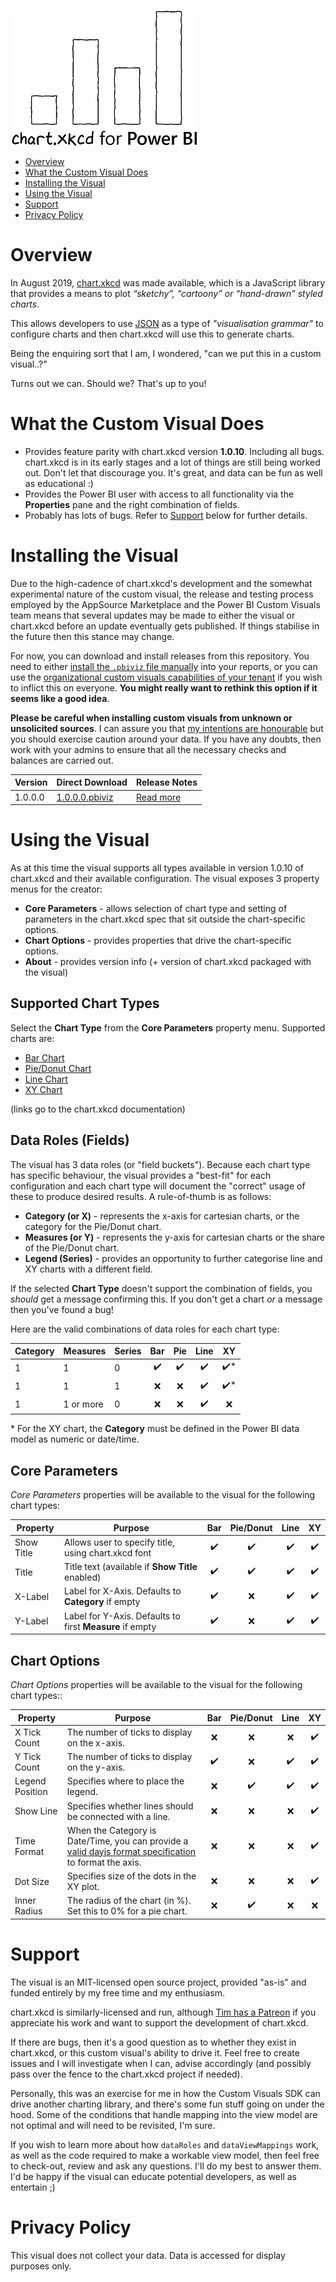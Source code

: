 ![chart.xkcd for Power BI](doc/images/main_logo_small.png)

* [Overview](#overview)
* [What the Custom Visual Does](#what-the-custom-visual-does)
* [Installing the Visual](#installing-the-visual)
* [Using the Visual](#using-the-visual)
* [Support](#support)
* [Privacy Policy](#privacy-policy)

# Overview

In August 2019, [chart.xkcd](https://github.com/timqian/chart.xkcd) was made available, which is a JavaScript library that provides a means to plot *“sketchy”, “cartoony” or “hand-drawn” styled charts*.

This allows developers to use [JSON](https://www.json.org/) as a type of *"visualisation grammar"* to configure charts and then chart.xkcd will use this to generate charts.

Being the enquiring sort that I am, I wondered, "can we put this in a custom visual..?"

Turns out we can. Should we? That's up to you!

# What the Custom Visual Does

* Provides feature parity with chart.xkcd version **1.0.10**. Including all bugs. chart.xkcd is in its early stages and a lot of things are still being worked out. Don't let that discourage you. It's great, and data can be fun as well as educational :)
* Provides the Power BI user with access to all functionality via the **Properties** pane and the right combination of fields.
* Probably has lots of bugs. Refer to [Support](#support) below for further details.

# Installing the Visual

Due to the high-cadence of chart.xkcd's development and the somewhat experimental nature of the custom visual, the release and testing process employed by the AppSource Marketplace and the Power BI Custom Visuals team means that several updates may be made to either the visual or chart.xkcd before an update eventually gets published. If things stabilise in the future then this stance may change.

For now, you can download and install releases from this repository. You need to either [install the `.pbiviz` file manually](https://docs.microsoft.com/en-us/power-bi/power-bi-custom-visuals#import-a-custom-visual-from-a-file) into your reports, or you can use the [organizational custom visuals capabilities of your tenant](https://docs.microsoft.com/en-us/power-bi/power-bi-custom-visuals-organization) if you wish to inflict this on everyone. **You might really want to rethink this option if it seems like a good idea**.

**Please be careful when installing custom visuals from unknown or unsolicited sources**. I can assure you that [my intentions are honourable](#privacy-policy) but you should exercise caution around your data. If you have any doubts, then work with your admins to ensure that all the necessary checks and balances are carried out.

| Version | Direct Download | Release Notes |
|---------|-----------------|---------------|
| 1.0.0.0 | [1.0.0.0.pbiviz](https://github.com/dm-p/powerbi-visuals-chartxkcd/releases/download/1.0.0.0/chartXkcdForPowerBI.1.0.0.0.pbiviz) | [Read more](https://github.com/dm-p/powerbi-visuals-chartxkcd/releases/tag/1.0.0.0) |

# Using the Visual

As at this time the visual supports all types available in version 1.0.10 of chart.xkcd and their available configuration. The visual exposes 3 property menus for the creator:

* **Core Parameters** - allows selection of chart type and setting of parameters in the chart.xkcd spec that sit outside the chart-specific options.
* **Chart Options** - provides properties that drive the chart-specific options.
* **About** - provides version info (+ version of chart.xkcd packaged with the visual)

## Supported Chart Types

Select the **Chart Type** from the **Core Parameters** property menu. Supported charts are:

* [Bar Chart](https://timqian.com/chart.xkcd/#bar_chart)
* [Pie/Donut Chart](https://timqian.com/chart.xkcd/#pie_doughnut_chart)
* [Line Chart](https://timqian.com/chart.xkcd/#line_chart)
* [XY Chart](https://timqian.com/chart.xkcd/#xy_chart)

(links go to the chart.xkcd documentation)

## Data Roles (Fields)

The visual has 3 data roles (or "field buckets"). Because each chart type has specific behaviour, the visual provides a "best-fit" for each configuration and each chart type will document the "correct" usage of these to produce desired results. A rule-of-thumb is as follows:

* **Category (or X)** - represents the x-axis for cartesian charts, or the category for the Pie/Donut chart.
* **Measures (or Y)** - represents the y-axis for cartesian charts or the share of the Pie/Donut chart. 
* **Legend (Series)** - provides an opportunity to further categorise line and XY charts with a different field.

If the selected **Chart Type** doesn't support the combination of fields, you *should* get a message confirming this. If you don't get a chart *or* a message then you've found a bug!

Here are the valid combinations of data roles for each chart type:

| Category | Measures  | Series | Bar   | Pie   | Line  | XY   |
|----------|-----------|--------|:-----:|:-----:|:-----:|:----:|
| 1        | 1         | 0      | ✔️    | ✔️   | ✔️   | ✔️*  |
| 1        | 1         | 1      | ❌    | ❌   | ✔️   | ✔️*  |
| 1        | 1 or more | 0      | ❌    | ❌   | ✔️   | ❌   |

\* For the XY chart, the **Category** must be defined in the Power BI data model as numeric or date/time.

## Core Parameters

*Core Parameters* properties will be available to the visual for the following chart types:

| Property   | Purpose                                                  | Bar   | Pie/Donut   | Line   | XY   |
|------------|----------------------------------------------------------|:-----:|:-----------:|:------:|:----:|
| Show Title | Allows user to specify title, using chart.xkcd font      |  ✔️   | ✔️         | ✔️     | ✔️  |
| Title      | Title text (available if **Show Title** enabled)         |  ✔️   | ✔️         | ✔️     | ✔️  |
| X-Label    | Label for X-Axis. Defaults to **Category** if empty      |  ✔️   | ❌         | ✔️     | ✔️  |
| Y-Label    | Label for Y-Axis. Defaults to first **Measure** if empty |  ✔️   | ❌         | ✔️     | ✔️  |

## Chart Options

*Chart Options* properties will be available to the visual for the following chart types::

| Property        | Purpose                                                                                                                                                                                    | Bar   | Pie/Donut   | Line   | XY   |
|-----------------|--------------------------------------------------------------------------------------------------------------------------------------------------------------------------------------------|:-----:|:-----------:|:------:|:----:|
| X Tick Count    | The number of ticks to display on the x-axis.                                                                                                                                              | ❌    | ❌         | ❌     | ✔️  |
| Y Tick Count    | The number of ticks to display on the y-axis.                                                                                                                                              | ✔️    | ❌         | ️️✔️     | ✔️  |
| Legend Position | Specifies where to place the legend.                                                                                                                                                       | ❌    | ️️✔️         | ✔️     | ✔️  |
| Show Line       | Specifies whether lines should be connected with a line.                                                                                                                                   | ❌    | ❌         | ❌     | ✔️  |
| Time Format     | When the Category is Date/Time, you can provide a [valid dayjs format specification](https://github.com/iamkun/dayjs/blob/dev/docs/en/Plugin.md#customparseformat) to format the axis. | ❌    | ❌         | ❌     | ✔️  |
| Dot Size        | Specifies size of the dots in the XY plot.                                                                                                                                                 | ❌    | ❌         | ❌     | ✔️  |
| Inner Radius    | The radius of the chart (in %). Set this to 0% for a pie chart.                                                                                                                            | ❌    | ✔️         | ❌     | ❌  |

# Support

The visual is an MIT-licensed open source project, provided "as-is" and funded entirely by my free time and my enthusiasm. 

chart.xkcd is similarly-licensed and run, although [Tim has a Patreon](https://www.patreon.com/timqian) if you appreciate his work and want to support the development of chart.xkcd.

If there are bugs, then it's a good question as to whether they exist in chart.xkcd, or this custom visual's ability to drive it. Feel free to create issues and I will investigate when I can, advise accordingly (and possibly pass over the fence to the chart.xkcd project if needed).

Personally, this was an exercise for me in how the Custom Visuals SDK can drive another charting library, and there's some fun stuff going on under the hood. Some of the conditions that handle mapping into the view model are not optimal and will need to be revisited, I'm sure.

If you wish to learn more about how `dataRoles` and `dataViewMappings` work, as well as the code required to make a workable view model, then feel free to check-out, review and ask any questions. I'll do my best to answer them. I'd be happy if the visual can educate potential developers, as well as entertain ;)

# Privacy Policy

This visual does not collect your data. Data is accessed for display purposes only.